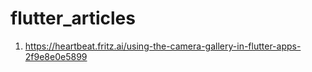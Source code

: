 # flutter_articles

1. https://heartbeat.fritz.ai/using-the-camera-gallery-in-flutter-apps-2f9e8e0e5899
